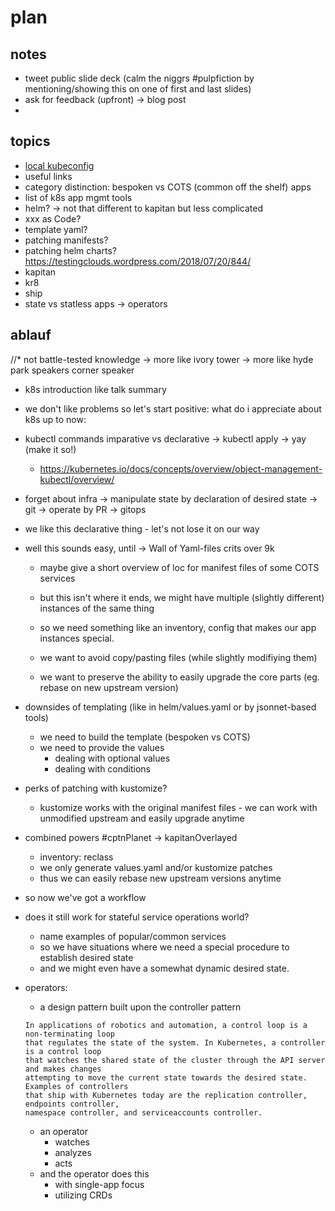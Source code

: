 # plan

## notes

* tweet public slide deck (calm the niggrs #pulpfiction by mentioning/showing this on one of first and last slides)
* ask for feedback (upfront) -> blog post
* 

## topics

* [local kubeconfig](https://medium.com/@ahmetb/mastering-kubeconfig-4e447aa32c75)
* useful links
* category distinction: bespoken vs COTS (common off the shelf) apps
* list of k8s app mgmt tools
* helm? -> not that different to kapitan but less complicated
* xxx as Code?
* template yaml?
* patching manifests?
* patching helm charts? https://testingclouds.wordpress.com/2018/07/20/844/
* kapitan
* kr8
* ship
* state vs statless apps -> operators

## ablauf

//* not battle-tested knowledge -> more like ivory tower -> more like hyde park speakers corner speaker
* k8s introduction like talk summary
* we don't like problems so let's start positive: what do i appreciate about k8s up to now:
* kubectl commands imparative vs declarative -> kubectl apply -> yay (make it so!)
    * https://kubernetes.io/docs/concepts/overview/object-management-kubectl/overview/
* forget about infra -> manipulate state by declaration of desired state -> git -> operate by PR -> gitops
* we like this declarative thing - let's not lose it on our way
* well this sounds easy, until -> Wall of Yaml-files crits over 9k
    * maybe give a short overview of loc for manifest files of some COTS services
    * but this isn't where it ends, we might have multiple (slightly different) instances of the same thing

    * so we need something like an inventory, config that makes our app instances special.
    * we want to avoid copy/pasting files (while slightly modifiying them)
    * we want to preserve the ability to easily upgrade the core parts (eg. rebase on new upstream version)
* downsides of templating (like in helm/values.yaml or by jsonnet-based tools)
    * we need to build the template (bespoken vs COTS)
    * we need to provide the values
        * dealing with optional values
        * dealing with conditions
* perks of patching with kustomize?
    * kustomize works with the original manifest files - we can work with unmodified upstream and easily upgrade anytime
* combined powers #cptnPlanet -> kapitanOverlayed
    * inventory: reclass
    * we only generate values.yaml and/or kustomize patches
    * thus we can easily rebase new upstream versions anytime

* so now we've got a workflow
* does it still work for stateful service operations world?
    * name examples of popular/common services
    * so we have situations where we need a special procedure to establish desired state
    * and we might even have a somewhat dynamic desired state.
* operators:
    * a design pattern built upon the controller pattern
    ```
    In applications of robotics and automation, a control loop is a non-terminating loop 
    that regulates the state of the system. In Kubernetes, a controller is a control loop 
    that watches the shared state of the cluster through the API server and makes changes 
    attempting to move the current state towards the desired state. Examples of controllers 
    that ship with Kubernetes today are the replication controller, endpoints controller, 
    namespace controller, and serviceaccounts controller.
    ```
    * an operator 
        * watches
        * analyzes
        * acts
    * and the operator does this
        * with single-app focus
        * utilizing CRDs